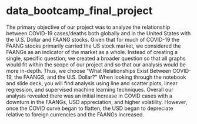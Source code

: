 # data_bootcamp_final_project
The primary objective of our project was to analyze the relationship between COVID-19 cases/deaths both globally and in the United States with the U.S. Dollar and FAANG stocks. Given that for much of COVID-19 the FAANG stocks primarily carried the US stock market, we considered the FAANGs as an indicator of the market as a whole. Instead of creating a single, specific question, we created a broader question so that all graphs would fit within the scope of our project and so that our analysis would be more in-depth. Thus, we choose "What Relationships Exist Between COVID-19, the FAANGS, and the U.S. Dollar?" When looking through the notebook and slide deck, you will find analysis using line and scatter plots, linear regression, and supervised machine learning techniques. Overall our analysis revealed there was an initial increase in COVID cases with a downturn in the FAANGs, USD appreciation, and higher volatility. However, once the COVID curve began to flatten, the USD began to depreciate relative to foreign currencies and the FAANGs increased.
